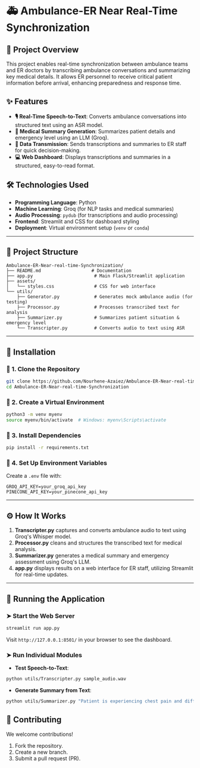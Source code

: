 # 🚑 Ambulance-ER Near Real-Time Synchronization

## 🏥 Project Overview

This project enables real-time synchronization between ambulance teams and ER doctors by transcribing ambulance conversations and summarizing key medical details. It allows ER personnel to receive critical patient information before arrival, enhancing preparedness and response time.

## ✨ Features

- **🎙️ Real-Time Speech-to-Text**: Converts ambulance conversations into structured text using an ASR model.
- **📄 Medical Summary Generation**: Summarizes patient details and emergency level using an LLM (Groq).
- **📡 Data Transmission**: Sends transcriptions and summaries to ER staff for quick decision-making.
- **💻 Web Dashboard**: Displays transcriptions and summaries in a structured, easy-to-read format.

## 🛠️ Technologies Used

- **Programming Language**: Python
- **Machine Learning**: Groq (for NLP tasks and medical summaries)
- **Audio Processing**: `pydub` (for transcriptions and audio processing)
- **Frontend**: Streamlit and CSS for dashboard styling
- **Deployment**: Virtual environment setup (`venv` or `conda`)

---

## 📁 Project Structure

```
Ambulance-ER-Near-real-time-Synchronization/
├── README.md                   # Documentation
├── app.py                       # Main Flask/Streamlit application
├── assets/
│   └── styles.css               # CSS for web interface
└── utils/
    ├── Generator.py             # Generates mock ambulance audio (for testing)
    ├── Processor.py             # Processes transcribed text for analysis
    ├── Summarizer.py            # Summarizes patient situation & emergency level
    └── Transcripter.py          # Converts audio to text using ASR
```

---

## 🚀 Installation

### 🔹 1. Clone the Repository

```bash
git clone https://github.com/Nourhene-Azaiez/Ambulance-ER-Near-real-time-Synchronization.git
cd Ambulance-ER-Near-real-time-Synchronization
```

### 🔹 2. Create a Virtual Environment

```bash
python3 -m venv myenv
source myenv/bin/activate  # Windows: myenv\Scripts\activate
```

### 🔹 3. Install Dependencies

```bash
pip install -r requirements.txt
```

### 🔹 4. Set Up Environment Variables

Create a `.env` file with:

```
GROQ_API_KEY=your_groq_api_key
PINECONE_API_KEY=your_pinecone_api_key
```

---

## ⚙️ How It Works

1. **Transcripter.py** captures and converts ambulance audio to text using Groq's Whisper model.
2. **Processor.py** cleans and structures the transcribed text for medical analysis.
3. **Summarizer.py** generates a medical summary and emergency assessment using Groq's LLM.
4. **app.py** displays results on a web interface for ER staff, utilizing Streamlit for real-time updates.

---

## 🏃 Running the Application

### ➤ Start the Web Server

```bash
streamlit run app.py
```

Visit `http://127.0.0.1:8501/` in your browser to see the dashboard.

### ➤ Run Individual Modules

- **Test Speech-to-Text**:

```bash
python utils/Transcripter.py sample_audio.wav
```

- **Generate Summary from Text**:

```bash
python utils/Summarizer.py "Patient is experiencing chest pain and difficulty breathing."
```

## 🤝 Contributing

We welcome contributions!

1. Fork the repository.
2. Create a new branch.
3. Submit a pull request (PR).
